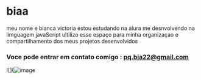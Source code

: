 # biaa
meu nome e bianca victoria
estou estudando na alura 
me desnvolvendo na limguagem javaScript
ultilizo esse espaço para minha organizaçao e compartilhamento dos meus projetos desenvolvidos

### Voce pode entrar em contato comigo : pq.bia22@gmail.com

![](![image](https://github.com/user-attachments/assets/8423c1b0-31e3-4d69-a752-736607c7c1d2)

